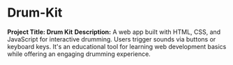 # Drum-Kit
**Project Title: Drum Kit**  **Description:** A web app built with HTML, CSS, and JavaScript for interactive drumming. Users trigger sounds via buttons or keyboard keys. It's an educational tool for learning web development basics while offering an engaging drumming experience.
